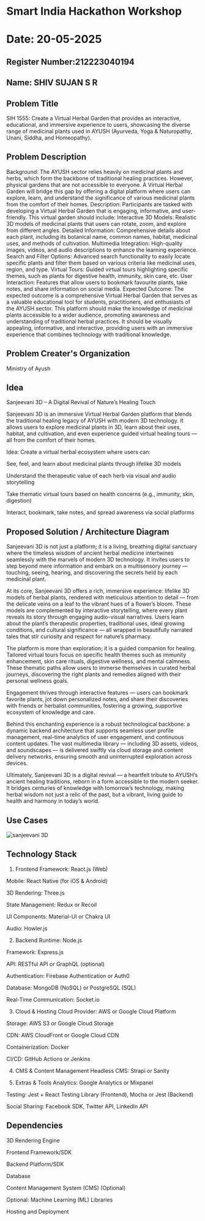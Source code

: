 # Smart India Hackathon Workshop
# Date: 20-05-2025
## Register Number:212223040194
## Name: SHIV SUJAN S R
## Problem Title
SIH 1555: Create a Virtual Herbal Garden that provides an interactive, educational, and immersive experience to users, showcasing the diverse range of medicinal plants used in AYUSH (Ayurveda, Yoga & Naturopathy, Unani, Siddha, and Homeopathy).
## Problem Description
Background: The AYUSH sector relies heavily on medicinal plants and herbs, which form the backbone of traditional healing practices. However, physical gardens that are not accessible to everyone. A Virtual Herbal Garden will bridge this gap by offering a digital platform where users can explore, learn, and understand the significance of various medicinal plants from the comfort of their homes. Description: Participants are tasked with developing a Virtual Herbal Garden that is engaging, informative, and user-friendly. This virtual garden should include: Interactive 3D Models: Realistic 3D models of medicinal plants that users can rotate, zoom, and explore from different angles. Detailed Information: Comprehensive details about each plant, including its botanical name, common names, habitat, medicinal uses, and methods of cultivation. Multimedia Integration: High-quality images, videos, and audio descriptions to enhance the learning experience. Search and Filter Options: Advanced search functionality to easily locate specific plants and filter them based on various criteria like medicinal uses, region, and type. Virtual Tours: Guided virtual tours highlighting specific themes, such as plants for digestive health, immunity, skin care, etc. User Interaction: Features that allow users to bookmark favourite plants, take notes, and share information on social media. Expected Outcome: The expected outcome is a comprehensive Virtual Herbal Garden that serves as a valuable educational tool for students, practitioners, and enthusiasts of the AYUSH sector. This platform should make the knowledge of medicinal plants accessible to a wider audience, promoting awareness and understanding of traditional herbal practices. It should be visually appealing, informative, and interactive, providing users with an immersive experience that combines technology with traditional knowledge.

## Problem Creater's Organization
Ministry of Ayush

## Idea
Sanjeevani 3D – A Digital Revival of Nature’s Healing Touch

 Sanjeevani 3D is an immersive Virtual Herbal Garden platform that blends the traditional healing legacy of AYUSH with modern 3D technology. It allows users to explore medicinal plants in 3D, learn about their uses, habitat, and cultivation, and even experience guided virtual healing tours — all from the comfort of their homes.

Idea:
Create a virtual herbal ecosystem where users can:

See, feel, and learn about medicinal plants through lifelike 3D models 

Understand the therapeutic value of each herb via visual and audio storytelling

Take thematic virtual tours based on health concerns (e.g., immunity, skin, digestion)

Interact, bookmark, take notes, and spread awareness via social platforms 


## Proposed Solution / Architecture Diagram

Sanjeevani 3D is not just a platform; it is a living, breathing digital sanctuary where the timeless wisdom of ancient herbal medicine intertwines seamlessly with the marvels of modern 3D technology. It invites users to step beyond mere information and embark on a multisensory journey — touching, seeing, hearing, and discovering the secrets held by each medicinal plant.

At its core, Sanjeevani 3D offers a rich, immersive experience: lifelike 3D models of herbal plants, rendered with meticulous attention to detail — from the delicate veins on a leaf to the vibrant hues of a flower’s bloom. These models are complemented by interactive storytelling, where every plant reveals its story through engaging audio-visual narratives. Users learn about the plant’s therapeutic properties, traditional uses, ideal growing conditions, and cultural significance — all wrapped in beautifully narrated tales that stir curiosity and respect for nature’s pharmacy.

The platform is more than exploration; it is a guided companion for healing. Tailored virtual tours focus on specific health themes such as immunity enhancement, skin care rituals, digestive wellness, and mental calmness. These thematic paths allow users to immerse themselves in curated herbal journeys, discovering the right plants and remedies aligned with their personal wellness goals.

Engagement thrives through interactive features — users can bookmark favorite plants, jot down personalized notes, and share their discoveries with friends or herbalist communities, fostering a growing, supportive ecosystem of knowledge and care.

Behind this enchanting experience is a robust technological backbone: a dynamic backend architecture that supports seamless user profile management, real-time analytics of user engagement, and continuous content updates. The vast multimedia library — including 3D assets, videos, and soundscapes — is delivered swiftly via cloud storage and content delivery networks, ensuring smooth and uninterrupted exploration across devices.

Ultimately, Sanjeevani 3D is a digital revival — a heartfelt tribute to AYUSH’s ancient healing traditions, reborn in a form accessible to the modern seeker. It bridges centuries of knowledge with tomorrow’s technology, making herbal wisdom not just a relic of the past, but a vibrant, living guide to health and harmony in today’s world.
## Use Cases
![sanjeevani 3D](https://github.com/user-attachments/assets/325090ba-7e76-4096-b488-1bd779826704)


## Technology Stack

1. Frontend
Framework: React.js (Web)

Mobile: React Native (for iOS & Android)

3D Rendering: Three.js

State Management: Redux or Recoil

UI Components: Material-UI or Chakra UI

Audio: Howler.js

2. Backend
Runtime: Node.js

Framework: Express.js

API: RESTful API or GraphQL (optional)

Authentication: Firebase Authentication or Auth0

Database: MongoDB (NoSQL) or PostgreSQL (SQL)

Real-Time Communication: Socket.io

3. Cloud & Hosting
Cloud Provider: AWS or Google Cloud Platform

Storage: AWS S3 or Google Cloud Storage

CDN: AWS CloudFront or Google Cloud CDN

Containerization: Docker

CI/CD: GitHub Actions or Jenkins

4. CMS & Content Management
Headless CMS: Strapi or Sanity

5. Extras & Tools
Analytics: Google Analytics or Mixpanel

Testing: Jest + React Testing Library (Frontend), Mocha or Jest (Backend)

Social Sharing: Facebook SDK, Twitter API, LinkedIn API

## Dependencies

3D Rendering Engine

Frontend Framework/SDK

Backend Platform/SDK

Database

Content Management System (CMS) (Optional)

Optional: Machine Learning (ML) Libraries

Hosting and Deployment
